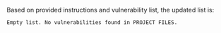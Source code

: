 Based on provided instructions and vulnerability list, the updated list is:

```markdown
Empty list. No vulnerabilities found in PROJECT FILES.